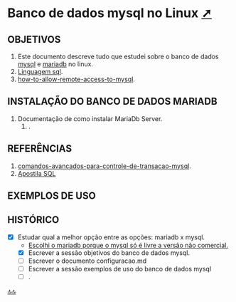 <!-- markdownlint-disable-next-line -->
<div class="topnav" id="myTopnav"><div w3-include-html="/menu.inc"></div></div>
<!-- markdownlint-disable-next-line -->
<span id="topo"><span>

# Banco de dados mysql no Linux <a href="teoria_mysql.html" target="_blank" title="Pressione aqui para expandir este documento em nova aba.">  ➚ </a>

## OBJETIVOS

1. Este documento descreve tudo que estudei sobre o banco de dados [mysql](https://www.mysql.com/) e [mariadb](https://mariadb.com/) no linux.
2. [Linguagem sql](https://www.w3schools.com/sql/sql_create_db.asp).
3. [how-to-allow-remote-access-to-mysql](https://www.digitalocean.com/community/tutorials/how-to-allow-remote-access-to-mysql).

## INSTALAÇÃO DO BANCO DE DADOS MARIADB

1. Documentação de como instalar MariaDb Server.
   1. .

## REFERÊNCIAS

   1. [comandos-avancados-para-controle-de-transacao-mysql](https://marcosmuniz.com.br/desenvolvimento-web/mysql/3-comandos-avancados-para-controle-de-transacao-mysql/).
   2. [Apostila SQL](./apostila_sql.pdf)

## EXEMPLOS DE USO

## HISTÓRICO

- [x] Estudar qual a melhor opção entre as opções: mariadb x mysql.
  - [Escolhi o mariadb porque o mysql só é livre a versão não comercial.](https://www.eveo.com.br/blog/vantagens-mariadb/)
  - [x] Escrever a sessão objetivos do banco de dados mysql.
  - [ ] Escrever o documento configuracao.md
  - [ ] Escrever a sessão exemplos de uso do banco de dados mysql
  - [ ] .

<!-- markdownlint-disable-next-line -->
<script>  includeHTML(); FixHeader(window,"myHeader"); </script>
[🔝🔝](#topo "Retorna ao topo")